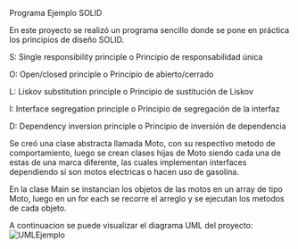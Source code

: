 Programa Ejemplo SOLID

En este proyecto se realizó un programa sencillo donde se pone en práctica los principios de diseño SOLID.

S: Single responsibility principle o Principio de responsabilidad única

O: Open/closed principle o Principio de abierto/cerrado

L: Liskov substitution principle o Principio de sustitución de Liskov

I: Interface segregation principle o Principio de segregación de la interfaz

D: Dependency inversion principle o Principio de inversión de dependencia


Se creó una clase abstracta llamada Moto, con su respectivo metodo de comportamiento, luego se crean clases hijas de Moto siendo cada una de estas de una marca diferente, las cuales implementan interfaces dependiendo si son motos electricas o hacen uso de gasolina.

En la clase Main se instancian los objetos de las motos en un array de tipo Moto, luego en un for each se recorre el arreglo y se ejecutan los metodos de cada objeto.

A continuacion se puede visualizar el diagrama UML del proyecto:
![UMLEjemplo](https://user-images.githubusercontent.com/77708854/143286580-70f33c67-ebf1-44ee-b956-63968d35e515.png)

